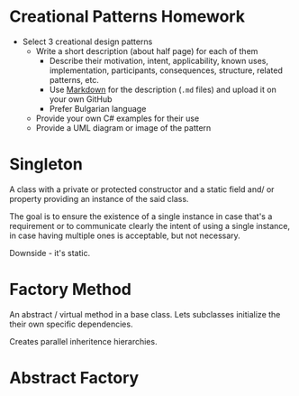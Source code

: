 # Creational Patterns Homework

*   Select 3 creational design patterns
    *   Write a short description (about half page) for each of them
        *   Describe their motivation, intent, applicability, known uses, implementation, participants, consequences, structure, related patterns, etc.
        *   Use [Markdown](https://help.github.com/articles/github-flavored-markdown/) for the description (`.md` files) and upload it on your own GitHub
        *   Prefer Bulgarian language
    *   Provide your own C# examples for their use
    *   Provide a UML diagram or image of the pattern

# Singleton

A class with a private or protected constructor and a static field and/ or property providing an instance of the said class.

The goal is to ensure the existence of a single instance in case that's a requirement or to communicate clearly the intent of using a single instance, in case having multiple ones is acceptable, but not necessary.

Downside - it's static. 

# Factory Method

An abstract / virtual method in a base class. Lets subclasses initialize the their own specific dependencies.

Creates parallel inheritence hierarchies. 

# Abstract Factory


